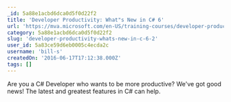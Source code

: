 ```yaml
---
_id: 5a88e1acbd6dca0d5f0d22f2
title: 'Developer Productivity: What"s New in C# 6'
url: 'https://mva.microsoft.com/en-US/training-courses/developer-productivity-what-s-new-in-c-6-8733?l=VBfRDaS1_904984382'
category: 5a88e1acbd6dca0d5f0d22f2
slug: 'developer-productivity-whats-new-in-c-6-2'
user_id: 5a83ce59d6eb0005c4ecda2c
username: 'bill-s'
createdOn: '2016-06-17T17:12:38.000Z'
tags: []
---
```


Are you a C# Developer who wants to be more productive? We've got good news! The latest and greatest features in C# can help. 
